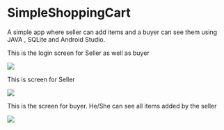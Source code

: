 # SimpleShoppingCart
A simple app where seller can add items and a buyer can see them using JAVA , SQLite and Android Studio.

<p> This is the login screen for Seller as well as buyer</p>
<image src="https://cloud.githubusercontent.com/assets/12582488/24328937/e4f3cd20-11bc-11e7-91cf-baf6c4bb1f00.PNG">

<p> This is screen for Seller </p>
<image src="https://cloud.githubusercontent.com/assets/12582488/24328935/e4f11648-11bc-11e7-9013-00f3c1438df1.PNG">


<p> This is the screen for  buyer. He/She can see all items added by the seller</p>
<image src="https://cloud.githubusercontent.com/assets/12582488/24328936/e4f13394-11bc-11e7-9251-8b4e73564733.PNG">
